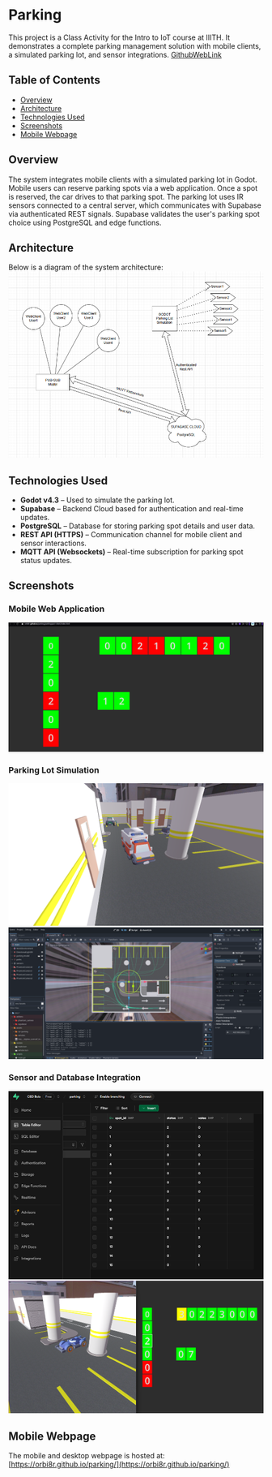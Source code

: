 # Parking

This project is a Class Activity for the Intro to IoT course at IIITH. It demonstrates a complete parking management solution with mobile clients, a simulated parking lot, and sensor integrations. [GithubWebLink](https://orbi8r.github.io/parking/)

## Table of Contents
- [Overview](#overview)
- [Architecture](#architecture)
- [Technologies Used](#technologies-used)
- [Screenshots](#screenshots)
- [Mobile Webpage](#mobile-webpage)

## Overview

The system integrates mobile clients with a simulated parking lot in Godot. Mobile users can reserve parking spots via a web application. Once a spot is reserved, the car drives to that parking spot. The parking lot uses IR sensors connected to a central server, which communicates with Supabase via authenticated REST signals. Supabase validates the user's parking spot choice using PostgreSQL and edge functions.

## Architecture

Below is a diagram of the system architecture:
![Architecture Diagram](images/Architecture.png)

## Technologies Used

- **Godot v4.3** – Used to simulate the parking lot.
- **Supabase** – Backend Cloud based for authentication and real-time updates.
- **PostgreSQL** – Database for storing parking spot details and user data.
- **REST API (HTTPS)** – Communication channel for mobile client and sensor interactions.
- **MQTT API (Websockets)** – Real-time subscription for parking spot status updates.

## Screenshots

### Mobile Web Application
![Mobile Webapp](images/webapp.png)

### Parking Lot Simulation
![Parking Lot View](images/Parkinglot1.png)
![Parking Lot Simulation](images/Parkinglot2.png)

### Sensor and Database Integration
![Supabase Table](images/SupabaseTable.png)
![Parking Lot & Webapp Side-By-Side](images/Parkinglot_and_webapp_sidebyside.png)

## Mobile Webpage
The mobile and desktop webpage is hosted at: [https://orbi8r.github.io/parking/](https://orbi8r.github.io/parking/)
